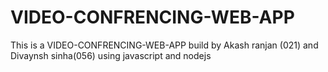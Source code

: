 # VIDEO-CONFRENCING-WEB-APP

This is a VIDEO-CONFRENCING-WEB-APP build by Akash ranjan (021) and Divaynsh sinha(056) using javascript and nodejs
